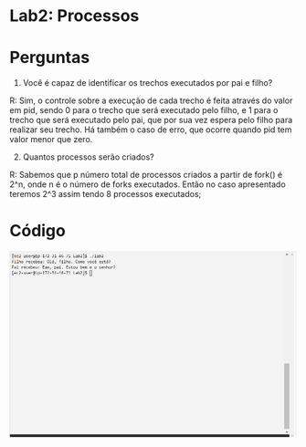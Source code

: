 # Lab2: Processos

# Perguntas

01) Você é capaz de identificar os trechos executados por pai e filho?
  
R: Sim, o controle sobre a execução de cada trecho é feita através do valor em pid, sendo 0 para o trecho que será executado pelo filho, e 1 para o trecho que será executado pelo pai, que por sua vez espera pelo filho para realizar seu trecho. Há também o caso de erro, que ocorre quando pid tem valor menor que zero.


02) Quantos processos serão criados?

R: Sabemos que p número total de processos criados a partir de fork() é 2^n, onde n é o número de forks executados. Então no caso apresentado teremos 2^3 assim tendo 8 processos executados;

# Código 

![Texto Alternativo](Lab2/imagem_2024-03-11_133158800.png)

